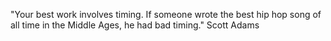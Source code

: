 "Your best work involves timing. If someone wrote the best hip hop song of all time in the Middle Ages, he had bad timing." Scott Adams